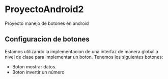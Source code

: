# ProyectoAndroid2
Proyecto manejo de botones en android
## Configuracion de botones
Estamos utilizando la implementacion de una interfaz de manera global a nivel de clase
para implementar un boton.
Tenemos los siguientes botones:
- Boton mostrar datos.
- Boton invertir un número
